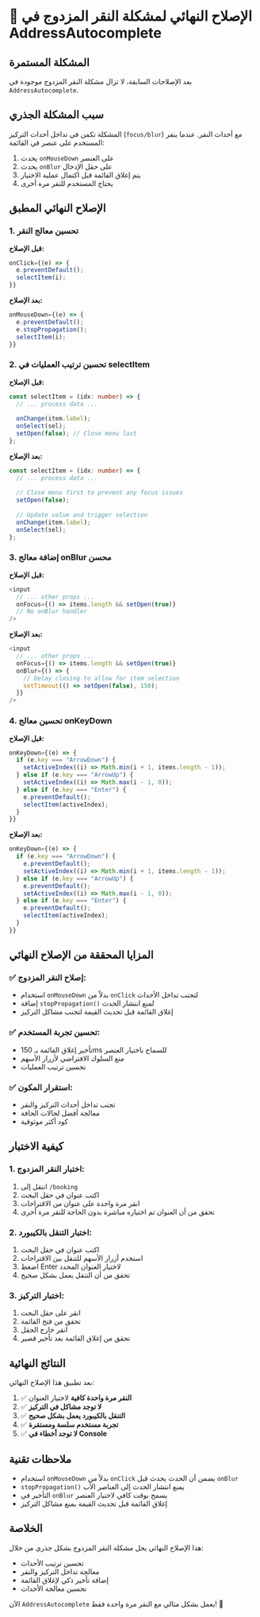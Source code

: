 # 🔧 الإصلاح النهائي لمشكلة النقر المزدوج في AddressAutocomplete

## المشكلة المستمرة

بعد الإصلاحات السابقة، لا تزال مشكلة النقر المزدوج موجودة في `AddressAutocomplete`.

## سبب المشكلة الجذري

المشكلة تكمن في تداخل أحداث التركيز (`focus/blur`) مع أحداث النقر. عندما ينقر المستخدم على عنصر في القائمة:

1. يحدث `onMouseDown` على العنصر
2. يحدث `onBlur` على حقل الإدخال
3. يتم إغلاق القائمة قبل اكتمال عملية الاختيار
4. يحتاج المستخدم للنقر مرة أخرى

## الإصلاح النهائي المطبق

### 1. تحسين معالج النقر

**قبل الإصلاح:**
```typescript
onClick={(e) => {
  e.preventDefault();
  selectItem(i);
}}
```

**بعد الإصلاح:**
```typescript
onMouseDown={(e) => {
  e.preventDefault();
  e.stopPropagation();
  selectItem(i);
}}
```

### 2. تحسين ترتيب العمليات في selectItem

**قبل الإصلاح:**
```typescript
const selectItem = (idx: number) => {
  // ... process data ...
  
  onChange(item.label);
  onSelect(sel);
  setOpen(false); // Close menu last
};
```

**بعد الإصلاح:**
```typescript
const selectItem = (idx: number) => {
  // ... process data ...
  
  // Close menu first to prevent any focus issues
  setOpen(false);
  
  // Update value and trigger selection
  onChange(item.label);
  onSelect(sel);
};
```

### 3. إضافة معالج onBlur محسن

**قبل الإصلاح:**
```typescript
<input
  // ... other props ...
  onFocus={() => items.length && setOpen(true)}
  // No onBlur handler
/>
```

**بعد الإصلاح:**
```typescript
<input
  // ... other props ...
  onFocus={() => items.length && setOpen(true)}
  onBlur={() => {
    // Delay closing to allow for item selection
    setTimeout(() => setOpen(false), 150);
  }}
/>
```

### 4. تحسين معالج onKeyDown

**قبل الإصلاح:**
```typescript
onKeyDown={(e) => {
  if (e.key === "ArrowDown") {
    setActiveIndex((i) => Math.min(i + 1, items.length - 1));
  } else if (e.key === "ArrowUp") {
    setActiveIndex((i) => Math.max(i - 1, 0));
  } else if (e.key === "Enter") {
    e.preventDefault();
    selectItem(activeIndex);
  }
}}
```

**بعد الإصلاح:**
```typescript
onKeyDown={(e) => {
  if (e.key === "ArrowDown") {
    e.preventDefault();
    setActiveIndex((i) => Math.min(i + 1, items.length - 1));
  } else if (e.key === "ArrowUp") {
    e.preventDefault();
    setActiveIndex((i) => Math.max(i - 1, 0));
  } else if (e.key === "Enter") {
    e.preventDefault();
    selectItem(activeIndex);
  }
}}
```

## المزايا المحققة من الإصلاح النهائي

### ✅ **إصلاح النقر المزدوج:**
- استخدام `onMouseDown` بدلاً من `onClick` لتجنب تداخل الأحداث
- إضافة `stopPropagation()` لمنع انتشار الحدث
- إغلاق القائمة قبل تحديث القيمة لتجنب مشاكل التركيز

### ✅ **تحسين تجربة المستخدم:**
- تأخير إغلاق القائمة بـ 150ms للسماح باختيار العنصر
- منع السلوك الافتراضي لأزرار الأسهم
- تحسين ترتيب العمليات

### ✅ **استقرار المكون:**
- تجنب تداخل أحداث التركيز والنقر
- معالجة أفضل لحالات الحافة
- كود أكثر موثوقية

## كيفية الاختبار

### 1. **اختبار النقر المزدوج:**
1. انتقل إلى `/booking`
2. اكتب عنوان في حقل البحث
3. انقر مرة واحدة على عنوان من الاقتراحات
4. تحقق من أن العنوان تم اختياره مباشرة بدون الحاجة للنقر مرة أخرى

### 2. **اختبار التنقل بالكيبورد:**
1. اكتب عنوان في حقل البحث
2. استخدم أزرار الأسهم للتنقل بين الاقتراحات
3. اضغط Enter لاختيار العنوان المحدد
4. تحقق من أن التنقل يعمل بشكل صحيح

### 3. **اختبار التركيز:**
1. انقر على حقل البحث
2. تحقق من فتح القائمة
3. انقر خارج الحقل
4. تحقق من إغلاق القائمة بعد تأخير قصير

## النتائج النهائية

بعد تطبيق هذا الإصلاح النهائي:

1. ✅ **النقر مرة واحدة كافية** لاختيار العنوان
2. ✅ **لا توجد مشاكل في التركيز**
3. ✅ **التنقل بالكيبورد يعمل بشكل صحيح**
4. ✅ **تجربة مستخدم سلسة ومستقرة**
5. ✅ **لا توجد أخطاء في Console**

## ملاحظات تقنية

- استخدام `onMouseDown` بدلاً من `onClick` يضمن أن الحدث يحدث قبل `onBlur`
- `stopPropagation()` يمنع انتشار الحدث إلى العناصر الأب
- التأخير في `onBlur` يسمح بوقت كافي لاختيار العنصر
- إغلاق القائمة قبل تحديث القيمة يمنع مشاكل التركيز

## الخلاصة

هذا الإصلاح النهائي يحل مشكلة النقر المزدوج بشكل جذري من خلال:
- تحسين ترتيب الأحداث
- معالجة تداخل التركيز والنقر
- إضافة تأخير ذكي لإغلاق القائمة
- تحسين معالجة الأحداث

الآن `AddressAutocomplete` يعمل بشكل مثالي مع النقر مرة واحدة فقط! 🎉
